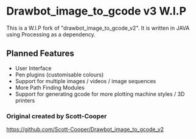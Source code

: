 # Drawbot_image_to_gcode v3 W.I.P
This is a W.I.P fork of "drawbot_image_to_gcode_v2".
It is written in JAVA using Processing as a dependency.

## Planned Features
- User Interface
- Pen plugins (customisable colours)
- Support for multiple images / videos / image sequences
- More Path Finding Modules
- Support for generating gcode for more plotting machine styles / 3D printers

### Original created by Scott-Cooper
https://github.com/Scott-Cooper/Drawbot_image_to_gcode_v2
